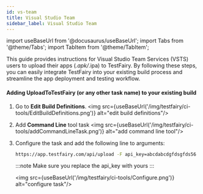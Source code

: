 ```yaml
---
id: vs-team
title: Visual Studio Team
sidebar_label: Visual Studio Team
---
```


import useBaseUrl from '@docusaurus/useBaseUrl';
import Tabs from '@theme/Tabs';
import TabItem from '@theme/TabItem';

This guide provides instructions for Visual Studio Team Services (VSTS) users to upload their apps (_.apk/_.ipa) to TestFairy. By following these steps, you can easily integrate TestFairy into your existing build process and streamline the app deployment and testing workflow.

#### Adding UploadToTestFairy (or any other task name) to your existing build

1. Go to **Edit Build Definitions**.
   <img src={useBaseUrl('/img/testfairy/ci-tools/EditBuildDefinitions.png')} alt="edit build definitions"/>

2. Add **Command Line** tool task
   <img src={useBaseUrl('/img/testfairy/ci-tools/addCommandLineTask.png')} alt="add command line tool"/>

3. Configure the task and add the following line to arguments:

   ```bash
   https://app.testfairy.com/api/upload -F api_key=abcdabcdgfdsgfds56 -F file=@sample.apk
   ```

   :::note
   Make sure you replace the api_key with yours
   :::

   <img src={useBaseUrl('/img/testfairy/ci-tools/Configure.png')} alt="configure task"/>
